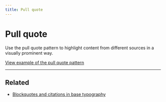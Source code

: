 ```yaml
---
title: Pull quote
---
```


# Pull quote

Use the pull quote pattern to highlight content from different sources in a
visually prominent way.

<a href="https://vanilla-framework.github.io/vanilla-framework/examples/patterns/pull-quotes/"
    class="js-example">
    View example of the pull quote pattern
</a>

<hr />

## Related

* [Blockquotes and citations in base typography](/en/base/typography#blockquotes-and-citations)

